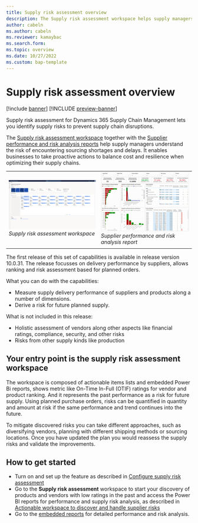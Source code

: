 ```yaml
---
title: Supply risk assessment overview
description: The Supply risk assessment workspace helps supply managers understand the risk of encountering sourcing shortages and delays.
author: cabeln
ms.author: cabeln
ms.reviewer: kamaybac
ms.search.form: 
ms.topic: overview 
ms.date: 10/27/2022 
ms.custom: bap-template
---
```


# Supply risk assessment overview

[!include [banner](../includes/banner.md)]
[!INCLUDE [preview-banner](../includes/preview-banner.md)]
<!-- KFM: Preview until 10.0.31 GA -->

Supply risk assessment for Dynamics 365 Supply Chain Management lets you identify supply risks to prevent supply chain disruptions.

The [Supply risk assessment workspace](supply-risk-assessment-workspace.md) together with the [Supplier performance and risk analysis reports](supply-risk-assessment-reports.md) help supply managers understand the risk of encountering sourcing shortages and delays. It enables businesses to take proactive actions to balance cost and resilience when optimizing their supply chains.

|  |  |
|---------|---------|
|[<img src="media/sra-workspace-page.png" alt="Supply risk assessment workspace, screenshot." title="Supply risk assessment workspace, screenshot" width="400" />](media/sra-workspace-page.png)<br>*Supply risk assessment workspace*|[<img src="media/sra-risk-planned-purchase.png" alt="Risk assessment report for planned purchase, screenshot." title="Risk assessment report for planned purchase, screenshot" width="400" />](media/sra-risk-planned-purchase.png)<br>*Supplier performance and risk analysis report*|
|||

The first release of this set of capabilities is available in release version 10.0.31. The release focusses on delivery performance by suppliers, allows ranking and risk assessment based for planned orders.

What you can do with the capabilities:

- Measure supply delivery performance of suppliers and products along a number of dimensions.
- Derive a risk for future planned supply.

What is not included in this release:

- Holistic assessment of vendors along other aspects like financial ratings, compliance, security, and other risks
- Risks from other supply kinds like production

## Your entry point is the supply risk assessment workspace

The workspace is composed of actionable items lists and embedded Power Bi reports, shows metric like On-Time In-Full (OTIF) ratings for vendor and product ranking. And it represents the past performance as a risk for future supply. Using planned purchase orders, risks can be quantified in quantity and amount at risk if the same performance and trend continues into the future.

To mitigate discovered risks you can take different approaches, such as diversifying vendors, planning with different shipping methods or sourcing locations. Once you have updated the plan you would reassess the supply risks and validate the improvements.

## How to get started

- Turn on and set up the feature as described in [Configure supply risk assessment](supply-risk-assessment-configuration.md)
- Go to the **Supply risk assessment** workspace to start your discovery of products and vendors with low ratings in the past and access the Power BI reports for performance and supply risk analysis, as described in [Actionable workspace to discover and handle supplier risks](supply-risk-assessment-workspace.md)
- Go to the [embedded reports](supply-risk-assessment-reports.md) for detailed performance and risk analysis.
